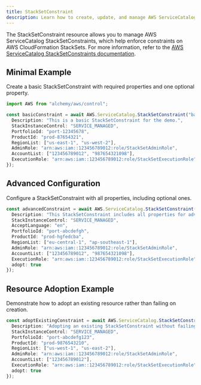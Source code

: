 ```yaml
---
title: StackSetConstraint
description: Learn how to create, update, and manage AWS ServiceCatalog StackSetConstraints using Alchemy Cloud Control.
---
```



The StackSetConstraint resource allows you to manage AWS ServiceCatalog StackSetConstraints, which help enforce constraints on AWS CloudFormation StackSets. For more information, refer to the [AWS ServiceCatalog StackSetConstraints documentation](https://docs.aws.amazon.com/servicecatalog/latest/userguide/).

## Minimal Example

Create a basic StackSetConstraint with required properties and one optional property.

```ts
import AWS from "alchemy/aws/control";

const basicConstraint = await AWS.ServiceCatalog.StackSetConstraint("basicConstraint", {
  Description: "This is a basic StackSetConstraint for the demo.",
  StackInstanceControl: "SERVICE_MANAGED",
  PortfolioId: "port-12345678",
  ProductId: "prod-87654321",
  RegionList: ["us-east-1", "us-west-2"],
  AdminRole: "arn:aws:iam::123456789012:role/StackSetAdminRole",
  AccountList: ["123456789012", "987654321098"],
  ExecutionRole: "arn:aws:iam::123456789012:role/StackSetExecutionRole"
});
```

## Advanced Configuration

Configure a StackSetConstraint with all properties, including optional ones.

```ts
const advancedConstraint = await AWS.ServiceCatalog.StackSetConstraint("advancedConstraint", {
  Description: "This StackSetConstraint includes all properties for advanced configuration.",
  StackInstanceControl: "SERVICE_MANAGED",
  AcceptLanguage: "en",
  PortfolioId: "port-abcdefgh",
  ProductId: "prod-hgfedcba",
  RegionList: ["eu-central-1", "ap-southeast-1"],
  AdminRole: "arn:aws:iam::123456789012:role/StackSetAdminRole",
  AccountList: ["123456789012", "987654321098"],
  ExecutionRole: "arn:aws:iam::123456789012:role/StackSetExecutionRole",
  adopt: true
});
```

## Resource Adoption Example

Demonstrate how to adopt an existing resource rather than failing on creation.

```ts
const adoptExistingConstraint = await AWS.ServiceCatalog.StackSetConstraint("adoptExistingConstraint", {
  Description: "Adopting an existing StackSetConstraint without failing.",
  StackInstanceControl: "SERVICE_MANAGED",
  PortfolioId: "port-abcdefg123",
  ProductId: "prod-9876543210",
  RegionList: ["us-west-1", "us-east-2"],
  AdminRole: "arn:aws:iam::123456789012:role/StackSetAdminRole",
  AccountList: ["123456789012"],
  ExecutionRole: "arn:aws:iam::123456789012:role/StackSetExecutionRole",
  adopt: true
});
```
